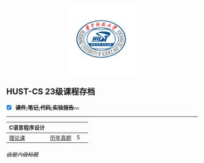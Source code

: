 <div align = center>
<img src="./hust.png" width="" height="180"/>
</div>

## **HUST-CS 23级课程存档**

- [x] ~~**课件,笔记,代码,实验报告...**~~
--------------

|C语言程序设计                                                           |      |      |      |
| --------------------------------------------------------------------- | ---- | ---- | ---- | 
|[理论课](./C语言程序设计/理论课代码) | [历年真题](./C语言程序设计/历年真题) |  5   |      |      |

###### ~~这是六级标题~~

